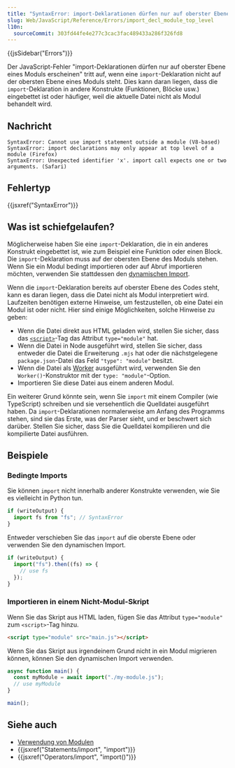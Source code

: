```yaml
---
title: "SyntaxError: import-Deklarationen dürfen nur auf oberster Ebene eines Moduls erscheinen"
slug: Web/JavaScript/Reference/Errors/import_decl_module_top_level
l10n:
  sourceCommit: 303fd44fe4e277c3cac3fac489433a286f326fd8
---
```


{{jsSidebar("Errors")}}

Der JavaScript-Fehler "import-Deklarationen dürfen nur auf oberster Ebene eines Moduls erscheinen" tritt auf, wenn eine `import`-Deklaration nicht auf der obersten Ebene eines Moduls steht. Dies kann daran liegen, dass die `import`-Deklaration in andere Konstrukte (Funktionen, Blöcke usw.) eingebettet ist oder häufiger, weil die aktuelle Datei nicht als Modul behandelt wird.

## Nachricht

```plain
SyntaxError: Cannot use import statement outside a module (V8-based)
SyntaxError: import declarations may only appear at top level of a module (Firefox)
SyntaxError: Unexpected identifier 'x'. import call expects one or two arguments. (Safari)
```

## Fehlertyp

{{jsxref("SyntaxError")}}

## Was ist schiefgelaufen?

Möglicherweise haben Sie eine `import`-Deklaration, die in ein anderes Konstrukt eingebettet ist, wie zum Beispiel eine Funktion oder einen Block. Die `import`-Deklaration muss auf der obersten Ebene des Moduls stehen. Wenn Sie ein Modul bedingt importieren oder auf Abruf importieren möchten, verwenden Sie stattdessen den [dynamischen Import](/de/docs/Web/JavaScript/Reference/Operators/import).

Wenn die `import`-Deklaration bereits auf oberster Ebene des Codes steht, kann es daran liegen, dass die Datei nicht als Modul interpretiert wird. Laufzeiten benötigen externe Hinweise, um festzustellen, ob eine Datei ein Modul ist oder nicht. Hier sind einige Möglichkeiten, solche Hinweise zu geben:

- Wenn die Datei direkt aus HTML geladen wird, stellen Sie sicher, dass das [`<script>`](/de/docs/Web/HTML/Element/script)-Tag das Attribut `type="module"` hat.
- Wenn die Datei in Node ausgeführt wird, stellen Sie sicher, dass entweder die Datei die Erweiterung `.mjs` hat oder die nächstgelegene `package.json`-Datei das Feld `"type": "module"` besitzt.
- Wenn die Datei als [Worker](/de/docs/Web/API/Web_Workers_API/Using_web_workers) ausgeführt wird, verwenden Sie den `Worker()`-Konstruktor mit der `type: "module"`-Option.
- Importieren Sie diese Datei aus einem anderen Modul.

Ein weiterer Grund könnte sein, wenn Sie `import` mit einem Compiler (wie TypeScript) schreiben und sie versehentlich die Quelldatei ausgeführt haben. Da `import`-Deklarationen normalerweise am Anfang des Programms stehen, sind sie das Erste, was der Parser sieht, und er beschwert sich darüber. Stellen Sie sicher, dass Sie die Quelldatei kompilieren und die kompilierte Datei ausführen.

## Beispiele

### Bedingte Imports

Sie können `import` nicht innerhalb anderer Konstrukte verwenden, wie Sie es vielleicht in Python tun.

```js example-bad
if (writeOutput) {
  import fs from "fs"; // SyntaxError
}
```

Entweder verschieben Sie das `import` auf die oberste Ebene oder verwenden Sie den dynamischen Import.

```js example-good
if (writeOutput) {
  import("fs").then((fs) => {
    // use fs
  });
}
```

### Importieren in einem Nicht-Modul-Skript

Wenn Sie das Skript aus HTML laden, fügen Sie das Attribut `type="module"` zum `<script>`-Tag hinzu.

```html
<script type="module" src="main.js"></script>
```

Wenn Sie das Skript aus irgendeinem Grund nicht in ein Modul migrieren können, können Sie den dynamischen Import verwenden.

```js example-good
async function main() {
  const myModule = await import("./my-module.js");
  // use myModule
}

main();
```

## Siehe auch

- [Verwendung von Modulen](/de/docs/Web/JavaScript/Guide/Modules)
- {{jsxref("Statements/import", "import")}}
- {{jsxref("Operators/import", "import()")}}
